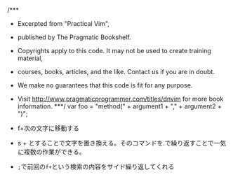 /***
 * Excerpted from "Practical Vim",
 * published by The Pragmatic Bookshelf.
 * Copyrights apply to this code. It may not be used to create training material, 
 * courses, books, articles, and the like. Contact us if you are in doubt.
 * We make no guarantees that this code is fit for any purpose. 
 * Visit http://www.pragmaticprogrammer.com/titles/dnvim for more book information.
***/
var foo = "method(" + argument1 + "," + argument2 + ")";

* f+次の文字に移動する
* s + とすることで文字を置き換える。そのコマンドを.で繰り返すことで一気に複数の作業ができる。
* `;`で前回の`f+`という検索の内容をサイド繰り返してくれる

